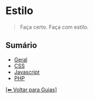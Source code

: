# Estilo

> Faça certo. Faça com estilo.

## Sumário

- [Geral](./estilo/geral)
- [CSS](./estilo/CSS)
- [Javascript](./estilo/javascript)
- [PHP](./estilo/PHP)

[[⬅ Voltar para Guias]](../)
